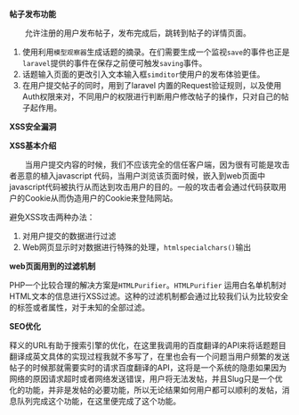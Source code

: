 **帖子发布功能**

&emsp;&emsp;允许注册的用户发布帖子，发布完成后，跳转到帖子的详情页面。

1. 使用利用`模型观察器`生成话题的摘录。在们需要生成一个监视`save`的事件也正是`laravel`提供的事件在保存之前便可触发`saving`事件。
2. 话题输入页面的更改引入文本输入框`simditor`使用户的发布体验更佳。
3. 在用户提交帖子的同时，用到了laravel 内置的Request验证规则，以及使用Auth权限来对，不同用户的权限进行判断用户修改帖子的操作，只对自己的帖子起作用。

**XSS安全漏洞**

**XSS基本介绍**

&emsp;&emsp;当用户提交内容的时候，我们不应该完全的信任客户端，因为很有可能是攻击者恶意的植入javascript 代码，当用户浏览该页面时候，嵌入到web页面中javascript代码被执行从而达到攻击用户的目的。一般的攻击者会通过代码获取用户的Cookie从而伪造用户的Cookie来登陆网站。

避免XSS攻击两种办法：

1. 对用户提交的数据进行过滤
2. Web网页显示时对数据进行特殊的处理，`htmlspecialchars()`输出

**web页面用到的过滤机制**

PHP一个比较合理的解决方案是`HTMLPurifier`。`HTMLPurifier` 运用白名单机制对HTML文本的信息进行XSS过滤。这种的过滤机制都会通过比较我们认为比较安全的标签或者属性，对于未知的全部过滤。

**SEO优化**

释义的URL有助于搜索引擎的优化，在这里我调用的百度翻译的API来将话题题目翻译成英文具体的实现过程我就不多写了，在里也会有一个问题当用户频繁的发送帖子的时候那就需要实时的请求百度翻译的API，这将是一个系统的隐患如果因为网络的原因请求超时或者网络发送错误，用户将无法发帖，并且Slug只是一个优化的功能，并非是发帖的必要功能，所以无论结果如何用户都可以顺利的发帖，消息队列完成这个功能，在这里便完成了这个功能。


